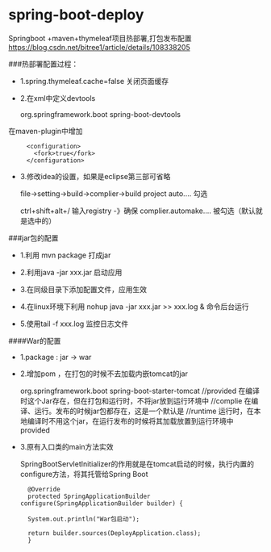 # spring-boot-deploy
Springboot +maven+thymeleaf项目热部署,打包发布配置
https://blog.csdn.net/bitree1/article/details/108338205

###热部署配置过程：
* 1.spring.thymeleaf.cache=false 关闭页面缓存
* 2.在xml中定义devtools


     <dependency>
      	 <groupId>org.springframework.boot</groupId>
      	 <artifactId>spring-boot-devtools</artifactId>
      </dependency>

     
 在maven-plugin中增加

         <configuration>
           <fork>true</fork>
         </configuration>
* 3.修改idea的设置，如果是eclipse第三部可省略

 	file->setting->build->complier->build project auto.... 勾选
 	
    ctrl+shift+alt+/ 输入registry -》确保 complier.automake.... 被勾选（默认就是选中的）


###jar包的配置

  * 1.利用 mvn package 打成jar
  
  * 2.利用java -jar xxx.jar 启动应用
  
  * 3.在同级目录下添加配置文件，应用生效
  
  * 4.在linux环境下利用 nohup java -jar xxx.jar >> xxx.log &  命令后台运行

  * 5.使用tail -f xxx.log 监控日志文件



####War的配置

* 1.package : jar -> war

* 2.增加pom ，在打包的时候不去加载内嵌tomcat的jar

    
     <dependency>
      <groupId>org.springframework.boot</groupId>
     <artifactId>spring-boot-starter-tomcat</artifactId>
     //provided 在编译时这个Jar存在，但在打包和运行时，不将jar放到运行环境中
     //complie   在编译、运行。发布的时候jar包都存在，这是一个默认是
     //runtime  运行时，在本地编译时不用这个jar，在运行发布的时候将其加载放置到运行环境中
	 <scope>provided</scope>
	 </dependency>
	 
* 3.原有入口类的main方法实效

    SpringBootServletInitializer的作用就是在tomcat启动的时候，执行内置的configure方法，将其托管给Spring Boot
    
        @Override
        protected SpringApplicationBuilder configure(SpringApplicationBuilder builder) {
     
        System.out.println("War包启动");
        
        return builder.sources(DeployApplication.class);
        }